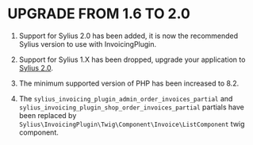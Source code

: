 # UPGRADE FROM 1.6 TO 2.0

1. Support for Sylius 2.0 has been added, it is now the recommended Sylius version to use with InvoicingPlugin.

1. Support for Sylius 1.X has been dropped, upgrade your application to [Sylius 2.0](https://github.com/Sylius/Sylius/blob/2.0/UPGRADE-2.0.md).

1. The minimum supported version of PHP has been increased to 8.2.

1. The `sylius_invoicing_plugin_admin_order_invoices_partial` and `sylius_invoicing_plugin_shop_order_invoices_partial` partials 
   have been replaced by `Sylius\InvoicingPlugin\Twig\Component\Invoice\ListComponent` twig component.
